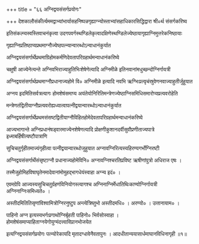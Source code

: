 +++
title = "६६ अग्निद्वयसंसर्गप्रयोगः"

+++
देशकालौसंकीर्त्यममद्वाभ्यांभार्यासहनिष्पन्नगृह्याग्न्योस्ताभ्यांसहाधिकारसिद्धिद्वारा श्री०र्थ संसर्गकरिष्य

इतिसंकल्प्यस्वस्तिवाचनंकृत्वा उदगपवर्गस्थण्डिलेकृत्वादक्षिणेस्थण्डिलेज्येष्ठायागृह्याग्निमुत्तरेकनिष्ठायाः

गृह्याग्निप्रतिष्ठाप्यप्रथमाग्नौज्येष्ठपत्‍न्यान्वारब्धोऽन्वाधानंकुर्यात

अग्निद्वयसंसर्गार्थेप्रथमाग्रिहोमकर्मणिदेवतापरिग्रहार्थमन्वाधानंकरिष्ये

चक्षुषी आज्येनेत्यन्ते अग्निवभिराज्याहुतिभिःशेषेणेत्यादि अग्निमीळे इतिनवानांमधुच्छन्दोग्निर्गायत्री

अग्निद्वयसंसर्गार्थप्रथमाग्नौप्रधानाज्यहोमे वि० अग्निमीळे इत्यादि नवभि ऋग्भिःप्रत्यृचंस्रुवेणनवाज्याहुतीर्जुहूयात

अग्नय इदमितिसर्वत्रत्यागः होमशेषंसमाप्य अयंतेयोनिरितिमन्त्रेणज्येष्ठाग्निसमिधिसमारोप्यप्रत्यवरोहेति

मन्त्रेणतंद्वितीयाग्नौप्रत्यवरोह्यध्यात्वापत्‍नीद्वयान्वारब्धोऽन्वाधानंकुर्यात

अग्निद्वयसंसर्गार्थेप्रथमसंसष्टद्वितीयाग्नौविहितहोमेदेवतापरिग्रहार्थमन्वाधानंकरिष्ये

आज्यभागान्ते अग्निप्रधानंषड्वारमाज्येनशेषेणत्यादि प्रोक्षणीकुशानदर्वीसुवौप्रणीताज्यपात्रे इध्माबर्हिषीत्यष्टौपात्राणि

सुचिचतुर्गृहीतमाज्यंगृहीत्वा पत्नीद्वयान्वारब्धोजुहुयात अग्नावग्निरित्यस्यहिरण्यगर्भोग्निरष्टी

अग्निद्वयसंसर्गार्थेसंसृष्टाग्नौ प्रधानाज्यहोमेविनि० अग्नावग्निश्चरतिप्रविष्ट ऋषीणांपुत्रो अधिराज एषः ।

तस्मैजुहोमिहविषाघृतेनमादेवानांमोमुहद्भागधेयंस्वाहा अग्न्य इदं० ।

एवमग्रेपि आज्यस्यसुचिचतुर्ग्रहणंविनियोगस्त्यागश्च अग्निनाग्निर्मेधातिथिःकाण्वोग्निर्गायत्री अग्निनाग्निःसमिध्यते० ।

अस्तीदमितितिसृणांविश्वामित्रोग्निरनुष्टुप अन्त्येत्रिष्तुभो अस्तीदमधि० । अरण्यो० । उत्तानायाम० ।

पाहिनो अग्न इत्यस्यभर्गःप्रगाथोग्निर्बृहती पाहिनो० भिर्वसोस्वाहा । होमशेषंसमाप्याहिताग्नयेगोयुग्मंदत्त्वाविप्रानभोजयेत

इत्यग्निद्वयसंसर्गप्रयोगः पत्‍न्योरेकायदि मृतादग्धावेनैवतापुनः । आदधीतान्ययासार्धमाघानविधिनागृही ॥१॥

